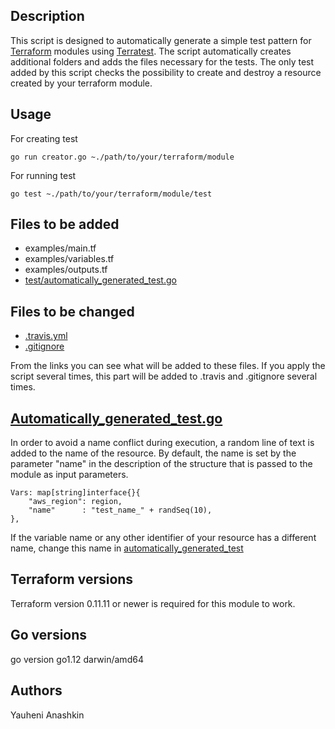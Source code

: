 ## Description

This script is designed to automatically generate a simple test pattern for [Terraform](https://www.terraform.io/) modules using [Terratest](https://github.com/gruntwork-io/terratest). The script automatically creates additional folders and adds the files necessary for the tests. The only test added by this script checks the possibility to create and destroy a resource created by your terraform module.


## Usage

For creating test
```hcl
go run creator.go ~./path/to/your/terraform/module
```

For running test
```hcl
go test ~./path/to/your/terraform/module/test
```


## Files to be added
 * examples/main.tf
 * examples/variables.tf
 * examples/outputs.tf
 * [test/automatically_generated_test.go](templates/test)


## Files to be changed
 * [.travis.yml](templates/travis)
 * [.gitignore](templates/gitignore)

From the links you can see what will be added to these files. If you apply the script several times, this part will be added to .travis and .gitignore several times.


## [Automatically_generated_test.go](templates/automatically_generated_test)
In order to avoid a name conflict during execution, a random line of text is added to the name of the resource. By default, the name is set by the parameter "name" in the description of the structure that is passed to the module as input parameters.

```hcl
Vars: map[string]interface{}{
    "aws_region": region,
    "name"      : "test_name_" + randSeq(10),
},
```
If the variable name or any other identifier of your resource has a different name, change this name in [automatically_generated_test](templates/automatically_generated_test)


## Terraform versions

Terraform version 0.11.11 or newer is required for this module to work.


## Go versions

go version go1.12 darwin/amd64


## Authors

Yauheni Anashkin
